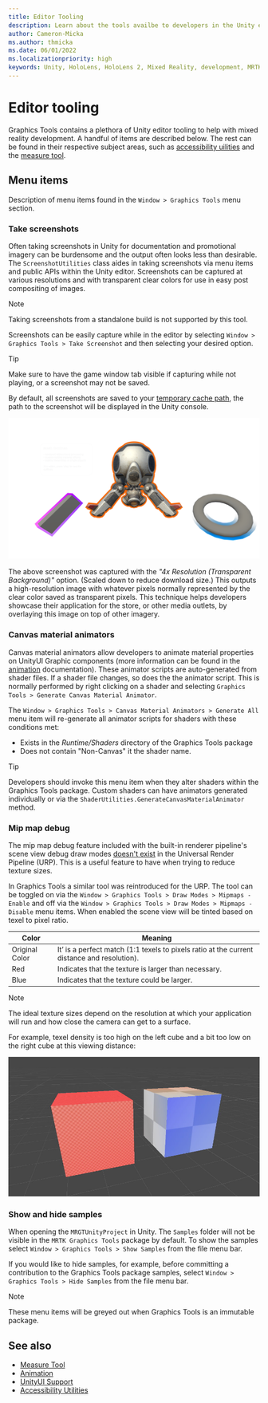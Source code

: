 ```yaml
---
title: Editor Tooling
description: Learn about the tools availbe to developers in the Unity editor.
author: Cameron-Micka
ms.author: thmicka
ms.date: 06/01/2022
ms.localizationpriority: high
keywords: Unity, HoloLens, HoloLens 2, Mixed Reality, development, MRTK, Graphics Tools, MRGT, MR Graphics Tools, Standard Shader, Mesh Outlines
---
```


# Editor tooling

Graphics Tools contains a plethora of Unity editor tooling to help with mixed reality development. A handful of items are described below. The rest can be found in their respective subject areas, such as [accessibility uilities](accessibility-utilities.md) and the [measure tool](measure-tool.md).

## Menu items

Description of menu items found in the `Window > Graphics Tools` menu section.

### Take screenshots

Often taking screenshots in Unity for documentation and promotional imagery can be burdensome and the output often looks less than desirable. The `ScreenshotUtilities` class aides in taking screenshots via menu items and public APIs within the Unity editor. Screenshots can be captured at various resolutions and with transparent clear colors for use in easy post compositing of images.

> [!NOTE]
> Taking screenshots from a standalone build is not supported by this tool.

Screenshots can be easily capture while in the editor by selecting `Window > Graphics Tools > Take Screenshot` and then selecting your desired option.

> [!TIP]
> Make sure to have the game window tab visible if capturing while not playing, or a screenshot may not be saved.

By default, all screenshots are saved to your [temporary cache path](https://docs.unity3d.com/ScriptReference/Application-temporaryCachePath.html), the path to the screenshot will be displayed in the Unity console.

![Screenshot example with transparent background](images/EditorTooling/ScreenshotExample.png)

The above screenshot was captured with the *"4x Resolution (Transparent Background)"* option. (Scaled down to reduce download size.) This outputs a high-resolution image with whatever pixels normally represented by the clear color saved as transparent pixels. This technique helps developers showcase their application for the store, or other media outlets, by overlaying this image on top of other imagery.

### Canvas material animators

Canvas material animators allow developers to animate material properties on UnityUI Graphic components (more information can be found in the [animation](animation.md) documentation). These animator scripts are auto-generated from shader files. If a shader file changes, so does the the animator script. This is normally performed by right clicking on a shader and selecting `Graphics Tools > Generate Canvas Material Animator`.

The `Window > Graphics Tools > Canvas Material Animators > Generate All` menu item will re-generate all animator scripts for shaders with these conditions met:

- Exists in the *Runtime/Shaders* directory of the Graphics Tools package
- Does not contain "Non-Canvas" it the shader name.

> [!TIP]
> Developers should invoke this menu item when they alter shaders within the Graphics Tools package. Custom shaders can have animators generated individually or via the `ShaderUtilities.GenerateCanvasMaterialAnimator` method.

### Mip map debug

The mip map debug feature included with the built-in renderer pipeline's scene view debug draw modes [doesn't exist](https://github.com/Unity-Technologies/Graphics/pull/4089) in the Universal Render Pipeline (URP). This is a useful feature to have when trying to reduce texture sizes.

In Graphics Tools a similar tool was reintroduced for the URP. The tool can be toggled on via the `Window > Graphics Tools > Draw Modes > Mipmaps - Enable` and off via the `Window > Graphics Tools > Draw Modes > Mipmaps - Disable` menu items. When enabled the scene view will be tinted based on texel to pixel ratio.

| Color          | Meaning                                                                                   |
|----------------|-------------------------------------------------------------------------------------------|
| Original Color | It’ is a perfect match (1:1 texels to pixels ratio at the current distance and resolution). |
| Red            | Indicates that the texture is larger than necessary.                                      |
| Blue           | Indicates that the texture could be larger.                                               |

> [!NOTE]
> The ideal texture sizes depend on the resolution at which your application will run and how close the camera can get to a surface.

For example, texel density is too high on the left cube and a bit too low on the right cube at this viewing distance:

![Texel density comparison](images/EditorTooling/MipMapDebug.jpg)

### Show and hide samples

When opening the `MRGTUnityProject` in Unity. The `Samples` folder will not be visible in the `MRTK Graphics Tools` package by default. To show the samples select `Window > Graphics Tools > Show Samples` from the file menu bar.

If you would like to hide samples, for example, before committing a contribution to the Graphics Tools package samples, select `Window > Graphics Tools > Hide Samples` from the file menu bar.

> [!NOTE]
> These menu items will be greyed out when Graphics Tools is an immutable package.

## See also

* [Measure Tool](measure-tool.md)
* [Animation](animation.md)
* [UnityUI Support](unityui-tooling.md)
* [Accessibility Utilities](accessibility-utilities.md)
